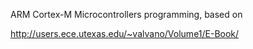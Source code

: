 ARM Cortex-M Microcontrollers programming, based on

http://users.ece.utexas.edu/~valvano/Volume1/E-Book/